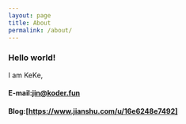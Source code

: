 ```yaml
---
layout: page
title: About
permalink: /about/
---
```



### Hello world!

I am KeKe,


#### E-mail:<jin@koder.fun>


#### Blog:[https://www.jianshu.com/u/16e6248e7492]


[https://www.jianshu.com/u/16e6248e7492]: https://www.jianshu.com/u/16e6248e7492
[jin@koder.fun]:mailto:"jin@koder.fun"

